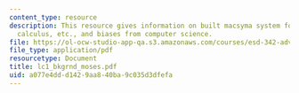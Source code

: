 ```yaml
---
content_type: resource
description: This resource gives information on built macsyma system for algebra,
  calculus, etc., and biases from computer science.
file: https://ol-ocw-studio-app-qa.s3.amazonaws.com/courses/esd-342-advanced-system-architecture-spring-2006/a077e4ddd1429aa840ba9c035d3dfefa_lc1_bkgrnd_moses.pdf
file_type: application/pdf
resourcetype: Document
title: lc1_bkgrnd_moses.pdf
uid: a077e4dd-d142-9aa8-40ba-9c035d3dfefa
---
```

